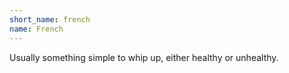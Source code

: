 ```yaml
---
short_name: french
name: French
---
```

Usually something simple to whip up, either healthy or unhealthy.